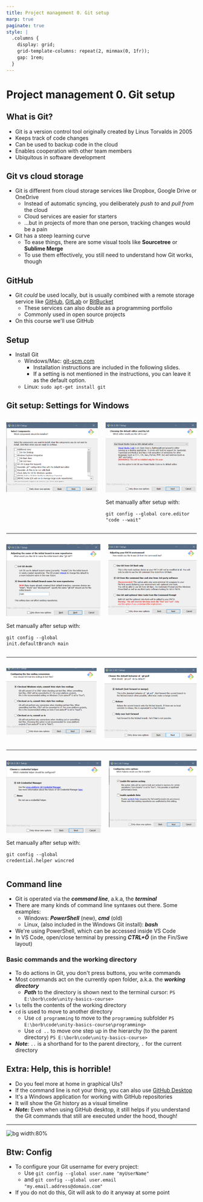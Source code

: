 ```yaml
---
title: Project management 0. Git setup
marp: true
paginate: true
style: |
  .columns {
    display: grid;
    grid-template-columns: repeat(2, minmax(0, 1fr));
    gap: 1rem;
  }
---
```

<!-- headingDivider: 3 -->
<!-- class: invert -->

# Project management 0. Git setup

## What is Git?

* Git is a version control tool originally created by Linus Torvalds in 2005
* Keeps track of code changes
* Can be used to backup code in the cloud
* Enables cooperation with other team members
* Ubiquitous in software development

## Git vs cloud storage

* Git is different from cloud storage services like Dropbox, Google Drive or OneDrive
  * Instead of automatic syncing, you deliberately *push to* and *pull from* the cloud
  * Cloud services are easier for starters
  * ...but in projects of more than one person, tracking changes would be a pain
* Git has a steep learning curve
	* To ease things, there are some visual tools like **Sourcetree** or **Sublime Merge**
	* To use them effectively, you still need to understand how Git works, though

## GitHub

* Git *could* be used locally, but is usually combined with a remote storage service like [GitHub](https://github.com/), [GitLab](https://gitlab.com/) or [BitBucket](https://bitbucket.com/)
  * These services can also double as a programming portfolio
  * Commonly used in open source projects
* On this course we'll use GitHub

## Setup

* Install Git
  * Windows/Mac: [git-scm.com](https://git-scm.com)
    * Installation instructions are included in the following slides.
    * If a setting is not mentioned in the instructions, you can leave it as the default option.
  * Linux: `sudo apt-get install git`

## Git setup: Settings for Windows

<div class="columns" markdown="1">
<div markdown="1">

![](imgs/git1.png)

</div>
<div markdown="1">

![](imgs/git3.png)

Set manually after setup with:
```
git config --global core.editor "code --wait"
```


</div>
</div>

---

<div class="columns" markdown="1">
<div markdown="1">

![](imgs/git2.png)

Set manually after setup with:
  ```
  git config --global init.defaultBranch main
  ```

</div>
<div markdown="1">

![](imgs/git4.png)

</div>
</div>

---

<div class="columns" markdown="1">
<div markdown="1">

![](imgs/git5.png)

</div>
<div markdown="1">

![](imgs/git6.png)

</div>
</div>

---

<div class="columns" markdown="1">
<div markdown="1">

![](imgs/git7.png)

Set manually after setup with:

```
git config --global credential.helper wincred
```

</div>
<div markdown="1">

![](imgs/git8.png)

</div>
</div>

## Command line

* Git is operated via the ***command line***, a.k.a, the ***terminal***
* There are many kinds of command line syntaxes out there. Some examples:
  * Windows: ***PowerShell*** (new), ***cmd*** (old)
  * Linux, (also included in the Windows Git install): ***bash***
* We're using PowerShell, which can be accessed inside VS Code
* In VS Code, open/close terminal by pressing ***CTRL+Ö*** (in the Fin/Swe layout)

### Basic commands and the working directory

* To do actions in Git, you don't press buttons, you write commands
* Most commands act on the currently open folder, a.k.a. the ***working directory***
  * ***Path*** to the directory is shown next to the terminal cursor:
    `PS E:\borb\code\unity-basics-course>`
* `ls` tells the contents of the working directory
* `cd` is used to move to another directory
  * Use `cd programming` to move to the `programming` subfolder
    `PS E:\borb\code\unity-basics-course\programming>`
  * Use `cd ..` to move one step up in the hierarchy (to the parent directory)
    `PS E:\borb\code\unity-basics-course>`
* ***Note***: `..` is a shorthand for to the parent directory, `.` for the current directory

## Extra: Help, this is horrible!
<!-- _backgroundColor: #5d275d -->
* Do you feel more at home in graphical UIs?
* If the command line is not your thing, you can also use [GitHub Desktop](https://desktop.github.com/)
* It's a Windows application for working with GitHub repositories
* It will show the Git history as a visual timeline
* ***Note:*** Even when using GitHub desktop, it still helps if you understand the Git commands that still are executed under the hood, though!

---

<!-- _backgroundColor: #5d275d -->
![bg width:80%](https://desktop.github.com/images/github-desktop-screenshot-windows.png)

## Btw: Config
* To configure your Git username for every project:
  * Use `git config --global user.name "myUserName"`
  * and `git config --global user.email "my.email.address@domain.com"`
* If you do not do this, Git will ask to do it anyway at some point